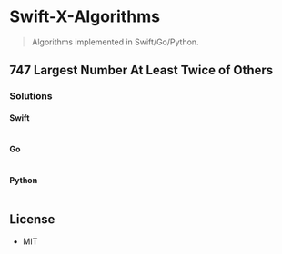 # Swift-X-Algorithms

> Algorithms implemented in Swift/Go/Python.

## 747 Largest Number At Least Twice of Others

### Solutions

#### Swift

```Swift
```

#### Go

```go
```

#### Python

```python
```

## License

- MIT

